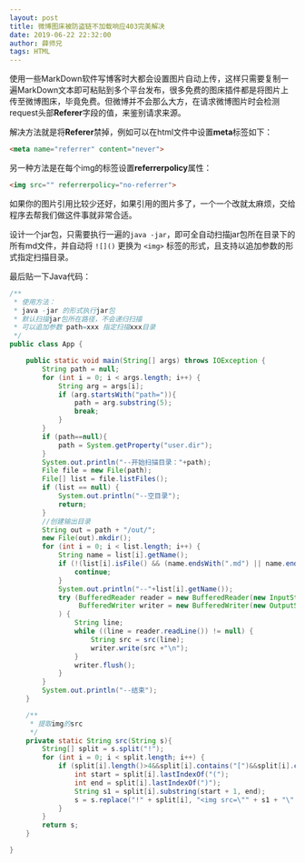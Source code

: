 ```yaml
---
layout: post
title: 微博图床被防盗链不加载响应403完美解决
date: 2019-06-22 22:32:00
author: 薛师兄
tags: HTML
---
```

使用一些MarkDown软件写博客时大都会设置图片自动上传，这样只需要复制一遍MarkDown文本即可粘贴到多个平台发布，很多免费的图床插件都是将图片上传至微博图床，毕竟免费。但微博并不会那么大方，在请求微博图片时会检测request头部**Referer**字段的值，来鉴别请求来源。

解决方法就是将**Referer**禁掉，例如可以在html文件中设置**meta**标签如下：

```html
<meta name="referrer" content="never">
```

另一种方法是在每个img的标签设置**referrerpolicy**属性：

```html
<img src="" referrerpolicy="no-referrer">
```

如果你的图片引用比较少还好，如果引用的图片多了，一个一个改就太麻烦，交给程序去帮我们做这件事就非常合适。

设计一个jar包，只需要执行一遍的`java -jar`，即可全自动扫描jar包所在目录下的所有md文件，并自动将 `![]()` 更换为 `<img>` 标签的形式，且支持以追加参数的形式指定扫描目录。

最后贴一下Java代码：

```java
/**
 * 使用方法：
 * java -jar 的形式执行jar包
 * 默认扫描jar包所在路径，不会递归扫描
 * 可以追加参数 path=xxx 指定扫描xxx目录
 */
public class App {

    public static void main(String[] args) throws IOException {
        String path = null;
        for (int i = 0; i < args.length; i++) {
            String arg = args[i];
            if (arg.startsWith("path=")){
                path = arg.substring(5);
                break;
            }
        }
        if (path==null){
            path = System.getProperty("user.dir");
        }
        System.out.println("--开始扫描目录："+path);
        File file = new File(path);
        File[] list = file.listFiles();
        if (list == null) {
            System.out.println("--空目录");
            return;
        }
        //创建输出目录
        String out = path + "/out/";
        new File(out).mkdir();
        for (int i = 0; i < list.length; i++) {
            String name = list[i].getName();
            if (!(list[i].isFile() && (name.endsWith(".md") || name.endsWith(".MD")))) {
                continue;
            }
            System.out.println("--"+list[i].getName());
            try (BufferedReader reader = new BufferedReader(new InputStreamReader(new FileInputStream(list[i])));
                 BufferedWriter writer = new BufferedWriter(new OutputStreamWriter(new FileOutputStream(new File(out+name))))
            ) {
                String line;
                while ((line = reader.readLine()) != null) {
                    String src = src(line);
                    writer.write(src +"\n");
                }
                writer.flush();
            }
        }
        System.out.println("--结束");
    }

    /**
     * 提取img的src
     */
    private static String src(String s){
        String[] split = s.split("!");
        for (int i = 0; i < split.length; i++) {
            if (split[i].length()>4&&split[i].contains("[")&&split[i].contains("]")&&split[i].contains("(")&&split[i].contains(")")){
                int start = split[i].lastIndexOf("(");
                int end = split[i].lastIndexOf(")");
                String s1 = split[i].substring(start + 1, end);
                s = s.replace("!" + split[i], "<img src=\"" + s1 + "\" referrerPolicy=\"no-referrer\"/>");
            }
        }
        return s;
    }

}
```